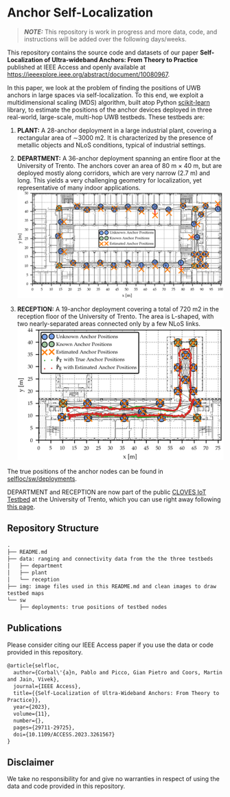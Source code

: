# Anchor Self-Localization

> **_NOTE:_**  This repository is work in progress and more data, code, and instructions will be added over the following days/weeks.

This repository contains the source code and datasets of our paper 
**Self-Localization of Ultra-wideband Anchors: From Theory to Practice**
published at IEEE Access and openly available at
https://ieeexplore.ieee.org/abstract/document/10080967.

In this paper, we look at the problem of finding the positions of UWB anchors
in large spaces via self-localization. To this end, we exploit a multidimensional
scaling (MDS) algorithm, built atop Python [scikit-learn](https://scikit-learn.org/stable/)
library, to estimate the positions of the anchor devices deployed in three
real-world, large-scale, multi-hop UWB testbeds. These testbeds are:

1. **PLANT:** A 28-anchor deployment in a large industrial plant, covering a
rectangular area of ∼3000 m2. It is characterized by the presence of metallic
objects and NLoS conditions, typical of industrial settings.
2. **DEPARTMENT:** A 36-anchor deployment spanning an entire floor at the University
of Trento. The anchors cover an area of 80 m × 40 m, but are deployed mostly
along corridors, which are very narrow (2.7 m) and long. This yields
a very challenging geometry for localization, yet representative of many indoor
applications.
![UNITN Department](https://github.com/d3s-trento/selfloc/blob/main/img/unitn-department.png "UNITN DISI Department")

3. **RECEPTION:** A 19-anchor deployment covering a total of 720 m2 in the reception
floor of the University of Trento. The area is L-shaped, with two
nearly-separated areas connected only by a few NLoS links.
![UNITN Reception](https://github.com/d3s-trento/selfloc/blob/main/img/unitn-reception-talla.png "UNITN Reception")

The true positions of the anchor nodes can be found in
[selfloc/sw/deployments](https://github.com/d3s-trento/selfloc/tree/main/sw/deployments).

DEPARTMENT and RECEPTION are now part of the public
[CLOVES IoT Testbed](https://iottestbed.disi.unitn.it/cloves/) at the
University of Trento, which you can use right away following
[this page](https://iottestbed.disi.unitn.it/cloves/getting-started/).


## Repository Structure
```
.
├── README.md
├── data: ranging and connectivity data from the the three testbeds
│   ├── department
│   ├── plant
│   └── reception
├── img: image files used in this README.md and clean images to draw testbed maps
└── sw
    ├── deployments: true positions of testbed nodes

```

## Publications

Please consider citing our IEEE Access paper if you use the data or code
provided in this repository.

```
@article{selfloc,
  author={Corbal\'{a}n, Pablo and Picco, Gian Pietro and Coors, Martin and Jain, Vivek},
  journal={IEEE Access},
  title={{Self-Localization of Ultra-Wideband Anchors: From Theory to Practice}},
  year={2023},
  volume={11},
  number={},
  pages={29711-29725},
  doi={10.1109/ACCESS.2023.3261567}
}
```

## Disclaimer
We take no responsibility for and give no warranties in respect of using
the data and code provided in this repository.
